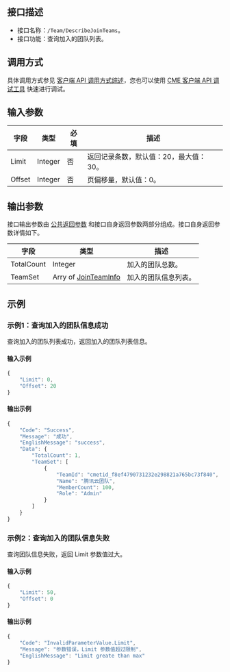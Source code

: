 <!-- 注意：本文档由 gen_client_api_from_core.sh 脚本自动生成，如有修改需求，请阅读 readme.md -->

## 接口描述
- 接口名称：`/Team/DescribeJoinTeams`。
- 接口功能：查询加入的团队列表。

## 调用方式
具体调用方式参见 [客户端 API 调用方式综述](/document/product/1156/50898)，您也可以使用 [CME 客户端 API 调试工具](https://tools.vs.tencent.com/demo/debug.html) 快速进行调试。

## 输入参数

字段 | 类型 | 必填 | 描述
------- | ------- | ------- | -------
Limit |  Integer | 否 | 返回记录条数，默认值：20，最大值：30。 
Offset |  Integer | 否 | 页偏移量，默认值：0。 


## 输出参数
接口输出参数由 [公共返回参数](https://cloud.tencent.com/document/product/1156/51422) 和接口自身返回参数两部分组成。接口自身返回参数详情如下。


字段 | 类型 | 描述
------- | ------- | -------
TotalCount |  Integer | 加入的团队总数。
TeamSet | Arry of [JoinTeamInfo](https://cloud.tencent.com/document/api/1156/40360#JoinTeamInfo)  | 加入的团队信息列表。


## 示例
### 示例1：查询加入的团队信息成功
查询加入的团队列表成功，返回加入的团队列表信息。

#### 输入示例
```javascript
{
    "Limit": 0,
    "Offset": 20
}
```


#### 输出示例
```javascript
{
    "Code": "Success",
    "Message": "成功",
    "EnglishMessage": "success",
    "Data": {
        "TotalCount": 1,
        "TeamSet": [
            {
                "TeamId": "cmetid_f8ef4790731232e298821a765bc73f840",
                "Name": "腾讯云团队",
                "MemberCount": 100,
                "Role": "Admin"
            }
        ]
    }
}
```

### 示例2：查询加入的团队信息失败
查询团队信息失败，返回 Limit 参数值过大。

#### 输入示例
```javascript
{
    "Limit": 50,
    "Offset": 0
}
```


#### 输出示例
```javascript
{
    "Code": "InvalidParameterValue.Limit",
    "Message": "参数错误，Limit 参数值超过限制",
    "EnglishMessage": "Limit greate than max"
}
```


<!-- 注意：本文档由 gen_client_api_from_core.sh 脚本自动生成，如有修改需求，请阅读 readme.md -->
